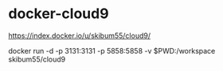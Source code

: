docker-cloud9
=============

https://index.docker.io/u/skibum55/cloud9/

docker run -d -p 3131:3131 -p 5858:5858 -v $PWD:/workspace skibum55/cloud9
